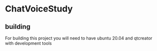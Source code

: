 # ChatVoiceStudy

## building
For building this project you will need to have ubuntu 20.04 and qtcreator with development tools 
